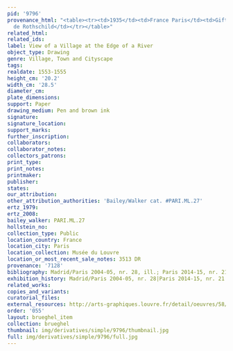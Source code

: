 ```yaml
---
pid: '9796'
provenance_html: "<table><tr><td>1935</td><td>France Paris</td><td>Gift of Baron Edmund
  de Rothschild</td></tr></table>"
related_html: 
related_ids: 
label: View of a Village at the Edge of a River
object_type: Drawing
genre: Village, Town and Cityscape
tags: 
realdate: 1553-1555
height_cm: '20.2'
width_cm: '28.5'
diameter_cm: 
plate_dimensions: 
support: Paper
drawing_medium: Pen and brown ink
signature: 
signature_location: 
support_marks: 
further_inscription: 
collaborators: 
collaborator_notes: 
collectors_patrons: 
print_type: 
print_notes: 
printmaker: 
publisher: 
states: 
our_attribution: 
other_attribution_authorities: 'Bailey/Walker cat. #PARI.ML.27'
ertz_1979: 
ertz_2008: 
bailey_walker: PARI.ML.27
hollstein_no: 
collection_type: Public
location_country: France
location_city: Paris
location_collection: Musée du Louvre
location_or_most_recent_sale_notes: 3513 DR
provenance: '7128'
bibliography: Madrid/Paris 2004-05, nr. 28, ill.; Paris 2014-15, nr. 21, ill.
exhibition_history: Madrid/Paris 2004-05, nr. 28|Paris 2014-15, nr. 21
related_works: 
copies_and_variants: 
curatorial_files: 
external_resources: http://arts-graphiques.louvre.fr/detail/oeuvres/58/537621-Vue-dun-village-au-bord-dune-riviere
order: '055'
layout: brueghel_item
collection: brueghel
thumbnail: img/derivatives/simple/9796/thumbnail.jpg
full: img/derivatives/simple/9796/full.jpg
---
```

